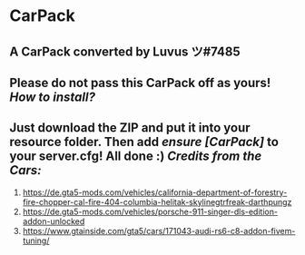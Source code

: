 # CarPack
A CarPack converted by Luvus ツ#7485
-------------------------------------------------
Please do not pass this CarPack off as yours!
*How to install?*
-------------------------------------------------
Just download the ZIP and put it into your resource folder. Then add *ensure [CarPack]* to your server.cfg! All done :)
*Credits from the Cars:*
-------------------------------------------------
1. https://de.gta5-mods.com/vehicles/california-department-of-forestry-fire-chopper-cal-fire-404-columbia-helitak-skylinegtrfreak-darthpungz
2. https://de.gta5-mods.com/vehicles/porsche-911-singer-dls-edition-addon-unlocked
3. https://www.gtainside.com/gta5/cars/171043-audi-rs6-c8-addon-fivem-tuning/
